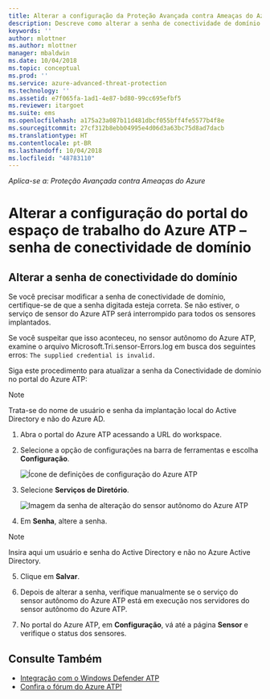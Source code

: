 ```yaml
---
title: Alterar a configuração da Proteção Avançada contra Ameaças do Azure – senha de conectividade de domínio | Microsoft Docs
description: Descreve como alterar a senha de conectividade de domínio no sensor autônomo do Azure ATP.
keywords: ''
author: mlottner
ms.author: mlottner
manager: mbaldwin
ms.date: 10/04/2018
ms.topic: conceptual
ms.prod: ''
ms.service: azure-advanced-threat-protection
ms.technology: ''
ms.assetid: e7f065fa-1ad1-4e87-bd80-99cc695efbf5
ms.reviewer: itargoet
ms.suite: ems
ms.openlocfilehash: a175a23a087b11d481dbcf055bff4fe5577b4f8e
ms.sourcegitcommit: 27cf312b8ebb04995e4d06d3a63bc75d8ad7dacb
ms.translationtype: HT
ms.contentlocale: pt-BR
ms.lasthandoff: 10/04/2018
ms.locfileid: "48783110"
---
```

*Aplica-se a: Proteção Avançada contra Ameaças do Azure*



# <a name="change-azure-atp-workspace-portal-configuration---domain-connectivity-password"></a>Alterar a configuração do portal do espaço de trabalho do Azure ATP – senha de conectividade de domínio



## <a name="change-the-domain-connectivity-password"></a>Alterar a senha de conectividade do domínio
Se você precisar modificar a senha de conectividade de domínio, certifique-se de que a senha digitada esteja correta. Se não estiver, o serviço de sensor do Azure ATP será interrompido para todos os sensores implantados.

Se você suspeitar que isso aconteceu, no sensor autônomo do Azure ATP, examine o arquivo Microsoft.Tri.sensor-Errors.log em busca dos seguintes erros: `The supplied credential is invalid.`

Siga este procedimento para atualizar a senha da Conectividade de domínio no portal do Azure ATP:

> [!NOTE]
> Trata-se do nome de usuário e senha da implantação local do Active Directory e não do Azure AD.

1.  Abra o portal do Azure ATP acessando a URL do workspace.

2.  Selecione a opção de configurações na barra de ferramentas e escolha **Configuração**.

    ![Ícone de definições de configuração do Azure ATP](media/atp-config-menu.png)

3.  Selecione **Serviços de Diretório**.

    ![Imagem da senha de alteração do sensor autônomo do Azure ATP](media/directory-services.png)

4.  Em **Senha**, altere a senha.

 > [!NOTE]
 > Insira aqui um usuário e senha do Active Directory e não no Azure Active Directory.

5.  Clique em **Salvar**.

6.  Depois de alterar a senha, verifique manualmente se o serviço do sensor autônomo do Azure ATP está em execução nos servidores do sensor autônomo do Azure ATP.

7. No portal do Azure ATP, em **Configuração**, vá até a página **Sensor** e verifique o status dos sensores.

## <a name="see-also"></a>Consulte Também

- [Integração com o Windows Defender ATP](integrate-wd-atp.md)
- [Confira o fórum do Azure ATP!](https://aka.ms/azureatpcommunity)
